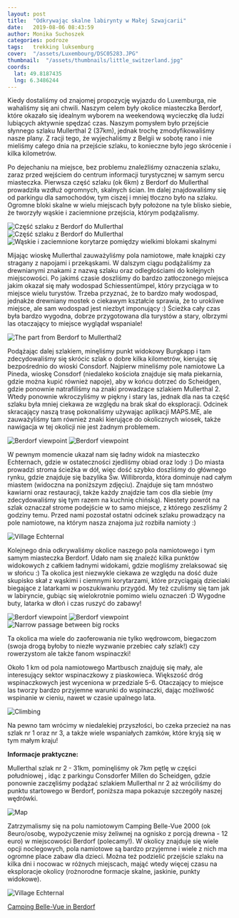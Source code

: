 ```yaml
---
layout: post
title:  "Odkrywając skalne labirynty w Małej Szwajcarii"
date:   2019-08-06 08:43:59
author: Monika Suchoszek
categories: podroze
tags:	trekking luksemburg  
cover:  "/assets/Luxembourg/DSC05283.JPG"
thumbnail:  "/assets/thumbnails/little_switzerland.jpg"
coords:
  lat: 49.8187435
  lng: 6.3486244
---
```


Kiedy dostaliśmy od znajomej propozycję wyjazdu do Luxemburga, nie wahaliśmy się ani chwili. Naszym celem były okolice miasteczka Berdorf, które okazało się idealnym
wyborem na weekendową wycieczkę dla ludzi lubiących aktywnie spędzać czas. Naszym pomysłem było przejście słynnego szlaku Mullerthal 2 (37km), jednak trochę zmodyfikowaliśmy
nasze plany. Z racji tego, że wyjechaliśmy z Belgii w sobotę rano i nie mieliśmy całego dnia na przejście szlaku, to konieczne było jego skrócenie i kilka kilometrów.


Po dejechaniu na miejsce, bez problemu znaleźliśmy oznaczenia szlaku, zaraz przed wejściem do centrum informacji turystycznej w samym sercu miasteczka. Pierwsza część szlaku
 (ok 6km) z Berdorf do Mullerthal prowadziła wzdłuż ogromnych, skalnych ścian. Im dalej znajdowaliśmy się od parkingu dla samochodów, tym ciszej i mniej tłoczno było 
na szlaku. Ogromne bloki skalne w wielu miejscach były położone na tyle blisko siebie, że tworzyły wąskie i zaciemnione przejścia, którym podążalismy.

<img src="/assets/Luxembourg/DSC05267.JPG" alt="Część szlaku z Berdorf do Mullerthal" />

<div class="row">
  <img src="/assets/Luxembourg/DSC05277.JPG" class="column-50" alt="Część szlaku z Berdorf do Mullerthal" />
  <img src="/assets/Luxembourg/DSC05278.JPG" class="column-50" alt="Wąskie i zaciemnione korytarze pomiędzy wielkimi blokami skalnymi" />
</div>

Mijając wioskę Mullerthal zauważyliśmy pola namiotowe, małe knajpki czy stragany z napojami i przekąskami. W dalszym ciągu podążaliśmy za drewnianymi znakami z nazwą
szlaku oraz odległościami do kolejnych miejscowości. Po jakimś czasie doszliśmy do bardzo zatłoczonego miejsca jakim okazał się mały wodospad Schiessentümpel, który przyciąga 
w to miejsce wielu turystów. Trzeba przyznać, że to bardzo mały wodospad, jednakże drewniany mostek o ciekawym kształcie sprawia, że to urokliwe miejsce, ale sam wodospad jest 
niezbyt imponujący :) Ścieżka cały czas była bardzo wygodna, dobrze przygotowana dla turystów a stary, olbrzymi las otaczający to miejsce wyglądał wspaniale!

<img src="/assets/Luxembourg/DSC05295.JPG" alt="The part from Berdorf to Mullerthal2" />

Podążając dalej szlakiem, minęliśmy punkt widokowy Burgkapp i tam zdecydowaliśmy się skrócic szlak o dobre kilka kilometrów, kierując się bezpośrednio do wioski Consdorf. 
Najpierw mineliśmy pole namiotowe La Pineda, wioskę Consdorf (niedaleko kościoła znajduje się mała piekarnia, gdzie można kupić również napoje), aby w końcu dotrzeć do
Scheidgen, gdzie ponownie natrafiliśmy na znaki prowadzące szlakiem Mullerthal 2. Wtedy ponownie wkroczyliśmy w piękny i stary las, jednak dla nas ta część szlaku 
była mniej ciekawa ze względu na brak skał do eksploracji. Odcinek skracający naszą trasę pokonaliśmy używając aplikacji MAPS.ME, ale zauważyliśmy tam również
znaki kierujące do okolicznych wiosek, także nawigacja w tej okolicji nie jest żadnym problemem. 

<img src="/assets/Luxembourg/DSC05317.JPG" alt="Berdorf viewpoint" />
<img src="/assets/Luxembourg/DSC05316.JPG" class="column-45" alt="Berdorf viewpoint" />

W pewnym momencie ukazał nam się ładny widok na miasteczko Echternach, gdzie w ostateczności zjedliśmy obiad oraz lody :) Do miasta prowadzi stroma ścieżka w dół, więc
dość szybko doszliśmy do głównego rynku, gdzie znajduje się bazylika Św. Willibrorda, która dominuje nad całym miastem (widoczna na poniższym zdjęciu). Znajduje się tam mnóstwo kawiarni
oraz restauracji, także każdy znajdzie tam cos dla siebie (my zdecydowaliśmy się tym razem na kuchnię chińską). Niestety powrót na szlak oznaczał strome podejście w to
samo miejsce, z którego zeszliśmy 2 godziny temu. Przed nami pozostał ostatni odcinek szlaku prowadzący na pole namiotowe, na którym nasza znajoma już rozbiła namioty :)

<img src="/assets/Luxembourg/DSC05325.JPG" alt="Village Echternal" />

Kolejnego dnia odkrywaliśmy okolice naszego pola namiotowego i tym samym miasteczka Berdorf. Udało nam się znaleźć kilka punktów widokowych z całkiem ładnymi widokami, gdzie
mogliśmy zrelaksować się w słońcu :) Ta okolica jest niezwykle ciekawa ze względu na dość duże skupisko skał z wąskimi i ciemnymi korytarzami, które przyciągają dzieciaki
biegające z latarkami w poszukiwaniu przygód. My też czuliśmy się tam jak w labiryncie, gubiąc się wielokrotnie pomimo wielu oznaczeń :D Wygodne buty, latarka w dłoń i czas ruszyć
do zabawy!

<img src="/assets/Luxembourg/DSC05378.JPG" alt="Berdorf viewpoint" />
<img src="/assets/Luxembourg/DSC05389.JPG" alt="Berdorf viewpoint" />

<img src="/assets/Luxembourg/DSC05396.JPG" class="column-45" alt="Narrow passage between big rocks" />

Ta okolica ma wiele do zaoferowania nie tylko wędrowcom, biegaczom (swoja drogą byłoby to niezłe wyzwanie przebiec cały szlak!) czy rowerzystom ale także fanom wspinaczki!

Około 1 km od pola namiotowego Martbusch znajduję się mały, ale interesujący sektor wspinaczkowy z piaskowieca. Większość dróg wspinaczkowych jest wyceniona w przedziale 5-6.
Otaczający to miejsce las tworzy bardzo przyjemne warunki do wspinaczki, dając możliwość wspinanie w cieniu, nawet w czasie upalnego lata.

<img src="/assets/Luxembourg/DSC05414.JPG" alt="Climbing" />

Na pewno tam wrócimy w niedalekiej przyszłości, bo czeka przecież na nas szlak nr 1 oraz nr 3, a także wiele wspaniałych zamków, które kryją się w tym małym kraju!

__Informacje praktyczne:__

Mullerthal szlak nr 2 - 31km, pominęliśmy ok 7km pętlę w części południowej , idąc z parkingu Consdorfer Millen do Scheidgen, gdzie ponownie zaczęliśmy podążać szlakiem
Mullerthal nr 2 aż wróciliśmy do punktu startowego w Berdorf, poniższa mapa pokazuje szczegóły naszej wędrówki.

<img src="/assets/Luxembourg/Map from runkeeper 2019-08-06.png" alt="Map" />

Zatrzymalismy się na polu namiotowym Camping Belle-Vue 2000 (ok 8euro/osobę, wypożyczenie misy żeliwnej na ognisko z porcją drewna - 12 euro) w miejscowości Berdorf (polecamy!).
W okolicy znajduje się wiele opcji noclegowych, pola namiotowe są bardzo przyjemne i wiele z nich ma ogromne place zabaw dla dzieci. Można też podzielić przejście szlaku 
na kilka dni i nocowac w różnych miejscach, mająć wtedy więcej czasu na eksploracje okolicy (rożnorodne formacje skalne, jaskinie, punkty widokowe). 

<img src="/assets/Luxembourg/DSC05353.JPG" alt="Village Echternal" />

[Camping Belle-Vue in Berdorf](https://www.campingbelle-vue2000.com/)

